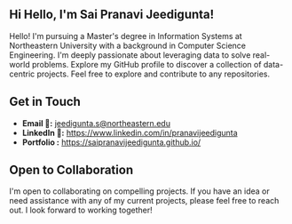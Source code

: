 ## Hi  Hello, I'm Sai Pranavi Jeedigunta! 

Hello! I'm pursuing a Master's degree in Information Systems at Northeastern University with a background in Computer Science Engineering. I'm deeply passionate about leveraging data to solve real-world problems. Explore my GitHub profile to discover a collection of data-centric projects. Feel free to explore and contribute to any repositories.

## Get in Touch

- **Email 📧:** jeedigunta.s@northeastern.edu
- **LinkedIn 💬:** https://www.linkedin.com/in/pranavijeedigunta
- **Portfolio :** https://saipranavijeedigunta.github.io/
  
## Open to Collaboration
I'm open to collaborating on compelling projects. If you have an idea or need assistance with any of my current projects, please feel free to reach out. I look forward to working together!


